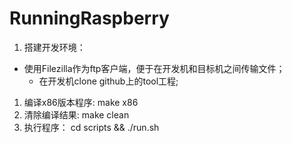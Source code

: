 <!--
 * @Date: 2019-09-04 01:41:04
 * @LastEditors: jlwang
 * @LastEditTime: 2019-09-04 01:43:30
 -->
# RunningRaspberry

1. 搭建开发环境： 
- 使用Filezilla作为ftp客户端，便于在开发机和目标机之间传输文件；
	- 在开发机clone github上的tool工程;

1. 编译x86版本程序:
	make x86
1. 清除编译结果:
	make clean
1. 执行程序：
	cd scripts && ./run.sh